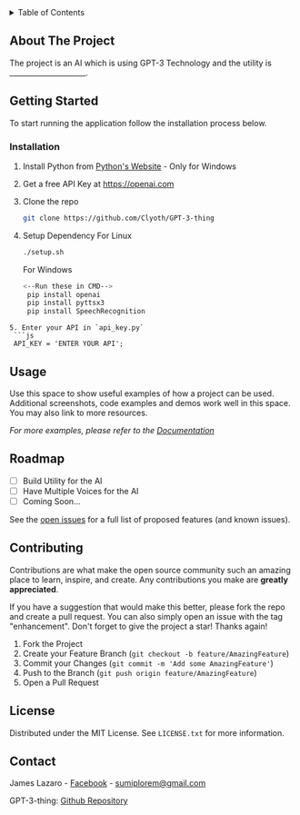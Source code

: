 <!-- TABLE OF CONTENTS -->
<details>
  <summary>Table of Contents</summary>
  <ol>
    <li>
      <a href="#about-the-project">About The Project</a>
    </li>
    <li>
      <a href="#getting-started">Getting Started</a>
      <ul>
        <li><a href="#installation">Installation</a></li>
      </ul>
    </li>
    <li><a href="#usage">Usage</a></li>
    <li><a href="#roadmap">Roadmap</a></li>
    <li><a href="#contributing">Contributing</a></li>
    <li><a href="#license">License</a></li>
    <li><a href="#contact">Contact</a></li>
  </ol>
</details>


<!-- ABOUT THE PROJECT -->
## About The Project


The project is an AI which is using GPT-3 Technology and the utility is _____________________.



<!-- GETTING STARTED -->
## Getting Started
To start running the application follow the installation process below.




### Installation
1. Install Python from [Python's Website](https://www.python.org/) - Only for Windows

2. Get a free API Key at https://openai.com

3. Clone the repo
   ```sh
   git clone https://github.com/Clyoth/GPT-3-thing
   ```
4. Setup Dependency
   For Linux
   ```sh
   ./setup.sh 

   ```
   For Windows 
   ```sh
   <--Run these in CMD-->
    pip install openai
    pip install pyttsx3
    pip install SpeechRecognition
  ```
5. Enter your API in `api_key.py`
   ```js
   API_KEY = 'ENTER YOUR API';
   ```




<!-- USAGE EXAMPLES -->
## Usage

Use this space to show useful examples of how a project can be used. Additional screenshots, code examples and demos work well in this space. You may also link to more resources.

_For more examples, please refer to the [Documentation](https://example.com)_




<!-- ROADMAP -->
## Roadmap

- [ ] Build Utility for the AI
- [ ] Have Multiple Voices for the AI
- [ ] Coming Soon...

See the [open issues](https://github.com/Clyoth/GPT-3-thing/issues) for a full list of proposed features (and known issues).




<!-- CONTRIBUTING -->
## Contributing

Contributions are what make the open source community such an amazing place to learn, inspire, and create. Any contributions you make are **greatly appreciated**.

If you have a suggestion that would make this better, please fork the repo and create a pull request. You can also simply open an issue with the tag "enhancement".
Don't forget to give the project a star! Thanks again!

1. Fork the Project
2. Create your Feature Branch (`git checkout -b feature/AmazingFeature`)
3. Commit your Changes (`git commit -m 'Add some AmazingFeature'`)
4. Push to the Branch (`git push origin feature/AmazingFeature`)
5. Open a Pull Request





<!-- LICENSE -->
## License

Distributed under the MIT License. See `LICENSE.txt` for more information.





<!-- CONTACT -->
## Contact

James Lazaro - [Facebook](https://www.facebook.com/leouserhere) - sumiplorem@gmail.com

GPT-3-thing: [Github Repository](https://github.com/Clyoth/GPT-3-thing)









